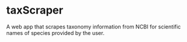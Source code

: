 # taxScraper
A web app that scrapes taxonomy information from NCBI for scientific names of species provided by the user.
